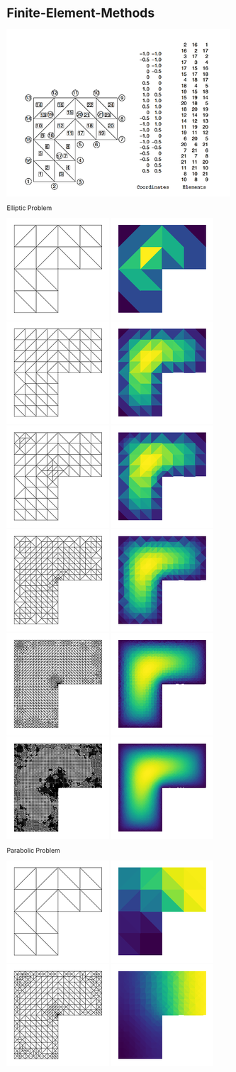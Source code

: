 # Finite-Element-Methods

![](images/Mesh.png)


Elliptic Problem


![](images/Mesh1.png)
![](images/Solution1.png)
![](images/Mesh2.png)
![](images/Solution2.png)
![](images/Mesh3.png)
![](images/Solution3.png)
![](images/Mesh4.png)
![](images/Solution4.png)
![](images/Mesh5.png)
![](images/Solution5.png)
![](images/Mesh6.png)
![](images/Solution6.png)

Parabolic Problem


![](images/Mesh11.png)
![](images/Solution11.png)
![](images/Mesh12.png)
![](images/Solution12.png)
